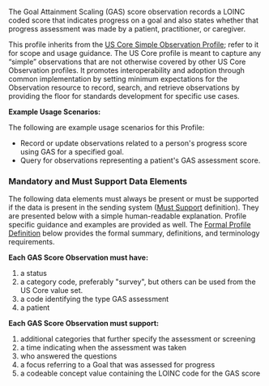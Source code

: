 The Goal Attainment Scaling (GAS) score observation records a LOINC coded score that indicates progress on a goal and also states whether that progress assessment was made by a patient, practitioner, or caregiver.

This profile inherits from the [US Core Simple Observation Profile](https://hl7.org/fhir/us/core/STU6.1/StructureDefinition-us-core-simple-observation.html); refer to it for scope and usage guidance. The US Core profile is meant to capture any “simple” observations that are not otherwise covered by other US Core Observation profiles. It promotes interoperability and adoption through common implementation by setting minimum expectations for the Observation resource to record, search, and retrieve observations by providing the floor for standards development for specific use cases.

**Example Usage Scenarios:**

The following are example usage scenarios for this Profile:
* Record or update observations related to a person's progress score using GAS for a specified goal.
* Query for observations representing a patient's GAS assessment score.

### Mandatory and Must Support Data Elements

The following data elements must always be present or must be supported if the data is present in the sending system ([Must Support](formal_specification.html#must-support) definition). They are presented below with a simple human-readable explanation.  Profile specific guidance and examples are provided as well.  The [Formal Profile Definition](#profile) below provides the formal summary, definitions, and terminology requirements.

**Each GAS Score Observation must have:**

1. a status
1. a category code, preferably "survey", but others can be used from the US Core value set.
1. a code identifying the type GAS assessment
1. a patient

**Each GAS Score Observation must support:**

1. additional categories that further specify the assessment or screening
1. a time indicating when the assessment was taken
1. who answered the questions
1. a focus referring to a Goal that was assessed for progress
1. a codeable concept value containing the LOINC code for the GAS score
